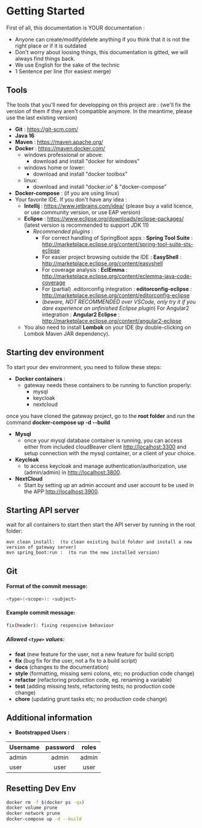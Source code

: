 Getting Started
=================

First of all, this documentation is YOUR documentation :
* Anyone can create/modify/delete anything if you think that it is not the right place or if it is outdated
* Don't worry about loosing things, this documentation is gitted, we will always find things back.
* We use English for the sake of the technic
* 1 Sentence per line (for easiest merge)

Tools
----------

The tools that you'll need for developping on this project are :
(we'll fix the version of them if they aren't compatible anymore. In the meantime, please use the last existing version)
  * **Git** : https://git-scm.com/
  * **Java 16**
  * **Maven** : https://maven.apache.org/
  * **Docker** : https://maven.docker.com/
    * windows professional or above: 
        - download and install "docker for windows"
    * windows home or lower:
        - download and install "docker toolbox"
    * linux:
        - download and install "docker.io" & "docker-compose"
  * **Docker-compose** : (if you are using linux)
  * Your favorite IDE. If you don't have any idea :
     * **Intellij** : https://www.jetbrains.com/idea/ (please buy a valid licence, or use community version, or use EAP version)
     * **Eclipse** : https://www.eclipse.org/downloads/eclipse-packages/ (latest version is recommended to support JDK 11)
        * *Recommended plugins* :
            * For correct handling of SpringBoot apps : **Spring Tool Suite** : http://marketplace.eclipse.org/content/spring-tool-suite-sts-eclipse
            * For easier project browsing outside the IDE : **EasyShell** : http://marketplace.eclipse.org/content/easyshell
            * For coverage analysis : **EclEmma** : http://marketplace.eclipse.org/content/eclemma-java-code-coverage
            * For (partial) .editorconfig integration : **editorconfig-eclipse** : http://marketplace.eclipse.org/content/editorconfig-eclipse
            * (*beware, NOT RECOMMENDED over VSCode, only try it if you dare experience an unfinished Eclipse plugin*) For Angular2 integration : **Angular2 Eclipse** : http://marketplace.eclipse.org/content/angular2-eclipse
     * You also need to install **Lombok** on your IDE (by double-clicking on Lombok Maven JAR dependency).

Starting dev environment
-------------------------
To start your dev environment, you need to follow these steps: 

 * **Docker containers** :
    * gateway needs these containers to be running to function properly:
        - mysql
        - keycloak
        - nextcloud
        
once you have cloned the gateway project, go to the **root folder** and run the command **docker-compose up -d --build**

* **Mysql**
    *  once your mysql database container is running, you can access either from included cloudBeaver client [http://localhost:3300](http://localhost:3300) and setup connection with the mysql container, or a client of your choice.
* **Keycloak**
    *  to access keycloak and manage authentication/authorization, use (admin/admin) in [http://localhost:3800](http://localhost:3800).
* **NextCloud**
    *  Start by setting up an admin account and user account to be used in the APP [http://localhost:3900](http://localhost:3900).    

Starting API server
-------------------------
wait for all containers to start then start the API server by running in the root folder:

    mvn clean install:  (to clean existing build folder and install a new version of gateway server)
    mvn spring_boot:run :  (to run the new installed version)

Git 
----------

#### Format of the commit message:
```bash
<type>(<scope>): <subject>
```

#### Example commit message:

```bash
fix(header): fixing responsive behaviour
```

##### Allowed `<type>` values:

* **feat** (new feature for the user, not a new feature for build script)
* **fix** (bug fix for the user, not a fix to a build script)
* **docs** (changes to the documentation)
* **style** (formatting, missing semi colons, etc; no production code change)
* **refactor** (refactoring production code, eg. renaming a variable)
* **test** (adding missing tests, refactoring tests; no production code change)
* **chore** (updating grunt tasks etc; no production code change)

Additional information
----------------------

* **Bootstrapped Users :**

| Username      | password      | roles |
| ------------- |:-------------:|:-------------:|
|admin | admin | admin |
|user | user | user |

Resetting Dev Env
----------------------
```bash
docker rm -f $(docker ps -qa)
docker volume prune
docker network prune
docker-compose up -d --build
```

